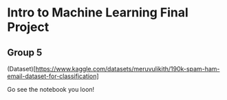 # Intro to Machine Learning Final Project

## Group 5

(Dataset)[https://www.kaggle.com/datasets/meruvulikith/190k-spam-ham-email-dataset-for-classification]

Go see the notebook you loon!
